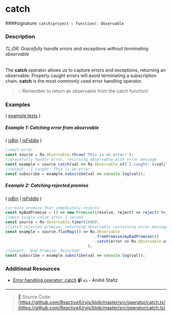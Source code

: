# catch
####signature: `catch(project : function): Observable`

### Description

###### TL;DR: Gracefully handle errors and exceptions without terminating observable

The **catch** operator allows us to capture errors and exceptions, returning an observable. 
Properly caught errors will avoid terminating a subscription chain.  **catch** is the most commonly used error handling operator.

> :bulb:  Remember to return an observable from the catch function!

### Examples

( [example tests](https://github.com/btroncone/learn-rxjs/blob/master/operators/specs/error_handling/catch-spec.ts) )

##### Example 1: Catching error from observable

( [jsBin](http://jsbin.com/porevoxelu/1/edit?js,console) | [jsFiddle](https://jsfiddle.net/btroncone/wk4oLLqc/) )

```js
//emit error
const source = Rx.Observable.throw('This is an error!');
//gracefully handle error, returning observable with error message
const example = source.catch(val => Rx.Observable.of(`I caught: ${val}`));
//output: 'I caught: This is an error'
const subscribe = example.subscribe(val => console.log(val));
```

##### Example 2: Catching rejected promise

( [jsBin](http://jsbin.com/rusaxubanu/1/edit?js,console) | [jsFiddle](https://jsfiddle.net/btroncone/sLq92gLv/) )

```js
//create promise that immediately rejects
const myBadPromise = () => new Promise((resolve, reject) => reject('Rejected!'));
//emit single value after 1 second
const source = Rx.Observable.timer(1000);
//catch rejected promise, returning observable containing error message
const example = source.flatMap(() => Rx.Observable
                                       .fromPromise(myBadPromise())
                                       .catch(error => Rx.Observable.of(`Bad Promise: ${error}`))
                                    );
//output: 'Bad Promise: Rejected'
const subscribe = example.subscribe(val => console.log(val));
```


### Additional Resources
* [Error handling operator: catch](https://egghead.io/lessons/rxjs-error-handling-operator-catch?course=rxjs-beyond-the-basics-operators-in-depth) :video_camera: :dollar: - André Staltz

---
> :file_folder: Source Code:  [https://github.com/ReactiveX/rxjs/blob/master/src/operator/catch.ts](https://github.com/ReactiveX/rxjs/blob/master/src/operator/catch.ts)
